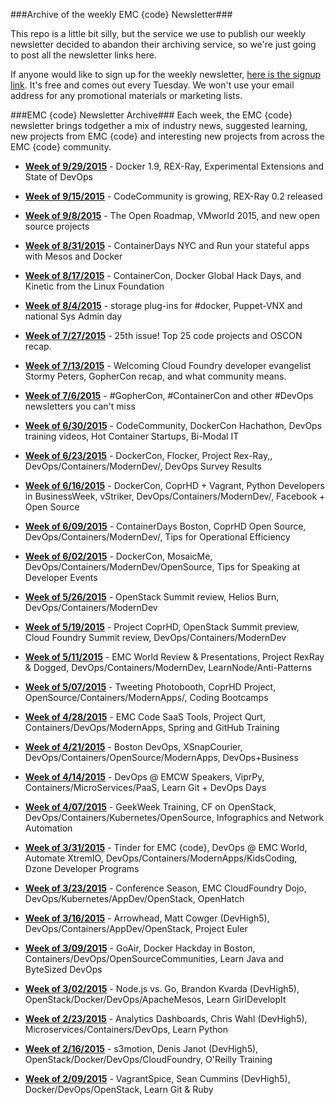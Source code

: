 ###Archive of the weekly EMC {code} Newsletter###

This repo is a little bit silly, but the service we use to publish our weekly newsletter decided to abandon their archiving service, so we're just going to post all the newsletter links here. 

If anyone would like to sign up for the weekly newsletter, [here is the signup link](http://bit.ly/emccodesignup). It's free and comes out every Tuesday. We won't use your email address for any promotional materials or marketing lists.

###EMC {code} Newsletter Archive###
Each week, the EMC {code} newsletter brings todgether a mix of industry news, suggested learning, new projects from 
EMC {code} and interesting new projects from across the EMC {code} community.

* **[Week of 9/29/2015](http://t.co/Lz9mVKRzM5)** - Docker 1.9, REX-Ray, Experimental Extensions and State of DevOps

* **[Week of 9/15/2015](http://campaign.r20.constantcontact.com/render?ca=f223b78d-4327-46e6-b83c-7d19694414fc&c=7a754c60-b15d-11e4-98f3-d4ae528e486a&ch=7a7bb500-b15d-11e4-98f3-d4ae528e486a)** - CodeCommunity is growing, REX-Ray 0.2 released

* **[Week of 9/8/2015](http://campaign.r20.constantcontact.com/render?ca=9f98f27c-4a36-483b-a1b9-df780e8ad89c&c=4e219a80-8ba4-11e4-a87c-d4ae52844279&ch=4e3bd940-8ba4-11e4-a899-d4ae52844279)** - The Open Roadmap, VMworld 2015, and new open source projects

* **[Week of 8/31/2015](http://bit.ly/code31aug2015)** - ContainerDays NYC and Run your stateful apps with Mesos and Docker

* **[Week of 8/17/2015](http://bit.ly/code18aug2015)** - ContainerCon, Docker Global Hack Days, and Kinetic from the Linux Foundation

* **[Week of 8/4/2015](http://bit.ly/code4august2015)** - storage plug-ins for #docker, Puppet-VNX and national Sys Admin day 

* **[Week of 7/27/2015](http://bit.ly/code27july2015)** - 25th issue! Top 25 code projects and OSCON recap.

* **[Week of 7/13/2015](http://bit.ly/code14july2015)** - Welcoming Cloud Foundry developer evangelist Stormy Peters, GopherCon recap, and what community means.

* **[Week of 7/6/2015](http://bit.ly/code7july2015)** - #GopherCon, #ContainerCon and other #DevOps newsletters you can't miss 

* **[Week of 6/30/2015](http://bit.ly/code30June2015)** - CodeCommunity, DockerCon Hachathon, DevOps training videos, Hot Container Startups, Bi-Modal IT
* **[Week of 6/23/2015](http://bit.ly/code23June2015)** - DockerCon, Flocker, Project Rex-Ray,, DevOps/Containers/ModernDev/, DevOps Survey Results
* **[Week of 6/16/2015](http://bit.ly/code16June2015)** - DockerCon, CoprHD + Vagrant, Python Developers in BusinessWeek, vStriker, DevOps/Containers/ModernDev/, Facebook + Open Source
* **[Week of 6/09/2015](http://bit.ly/code9June2015)** - ContainerDays Boston, CoprHD Open Source, DevOps/Containers/ModernDev/, Tips for Operational Efficiency 
* **[Week of 6/02/2015](http://bit.ly/code2June2015)** - DockerCon, MosaicMe, DevOps/Containers/ModernDev/OpenSource, Tips for Speaking at Developer Events 
* **[Week of 5/26/2015](http://bit.ly/code26May2015)** - OpenStack Summit review, Helios Burn, DevOps/Containers/ModernDev 
* **[Week of 5/19/2015](http://bit.ly/code19May2015)** - Project CoprHD, OpenStack Summit preview, Cloud Foundry Summit review, DevOps/Containers/ModernDev 
* **[Week of 5/11/2015](http://bit.ly/code11May2015)** - EMC World Review & Presentations, Project RexRay & Dogged, DevOps/Containers/ModernDev, LearnNode/Anti-Patterns
* **[Week of 5/07/2015](http://bit.ly/code7May2015)** - Tweeting Photobooth, CoprHD Project, OpenSource/Containers/ModernApps/, Coding Bootcamps
* **[Week of 4/28/2015](http://bit.ly/code28Apr2015)** - EMC Code SaaS Tools, Project Qurt, Containers/DevOps/ModernApps, Spring and GitHub Training
* **[Week of 4/21/2015](http://bit.ly/code21Apr2015)** - Boston DevOps, XSnapCourier, DevOps/Containers/OpenSource/ModernApps, DevOps+Business
* **[Week of 4/14/2015](http://bit.ly/code14Apr2015)** - DevOps @ EMCW Speakers, ViprPy, Containers/MicroServices/PaaS, Learn Git + DevOps Days 
* **[Week of 4/07/2015](http://bit.ly/code7Apr2015)** - GeekWeek Training, CF on OpenStack, DevOps/Containers/Kubernetes/OpenSource, Infographics and Network Automation
* **[Week of 3/31/2015](http://bit.ly/code31Mar2015)** - Tinder for EMC {code}, DevOps @ EMC World, Automate XtremIO, DevOps/Containers/ModernApps/KidsCoding, Dzone Developer Programs
* **[Week of 3/23/2015](http://bit.ly/code24Mar2015)** - Conference Season, EMC CloudFoundry Dojo, DevOps/Kubernetes/AppDev/OpenStack, OpenHatch
* **[Week of 3/16/2015](http://bit.ly/code16Mar2015)** - Arrowhead, Matt Cowger (DevHigh5), DevOps/Containers/AppDev/OpenStack, Project Euler
* **[Week of 3/09/2015](http://bit.ly/code9Mar2015)** - GoAir, Docker Hackday in Boston, Containers/DevOps/OpenSourceCommunities, Learn Java and ByteSized DevOps 
* **[Week of 3/02/2015](http://bit.ly/code2Mar2015)** - Node.js vs. Go, Brandon Kvarda (DevHigh5), OpenStack/Docker/DevOps/ApacheMesos, Learn GirlDevelopIt
* **[Week of 2/23/2015](http://bit.ly/code23Feb2015)** - Analytics Dashboards, Chris Wahl (DevHigh5), Microservices/Containers/DevOps, Learn Python
* **[Week of 2/16/2015](http://bit.ly/code16Feb2015)** - s3motion, Denis Janot (DevHigh5), OpenStack/Docker/DevOps/CloudFoundry, O'Reilly Training
* **[Week of 2/09/2015](http://bit.ly/code09Feb2015)** - VagrantSpice, Sean Cummins (DevHigh5), Docker/DevOps/OpenStack, Learn Git & Ruby

